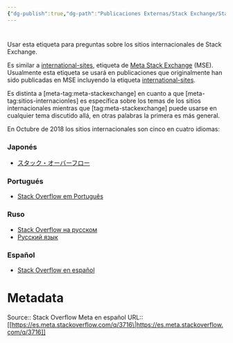 ```yaml
---
{"dg-publish":true,"dg-path":"Publicaciones Externas/Stack Exchange/Stack Overflow en español/Stack Overflow en español Meta/es.meta.stackoverflow.com-3716.md","permalink":"/publicaciones-externas/stack-exchange/stack-overflow-en-espanol/stack-overflow-en-espanol-meta/es-meta-stackoverflow-com-3716/","hide":true,"noteIcon":"\"0\"","created":"2024-04-03T12:49:10.374-06:00","updated":"2024-04-05T16:44:03.809-06:00"}
---
```


# 

Usar esta etiqueta para preguntas sobre los sitios internacionales de Stack Exchange.

Es similar a [international-sites](https://meta.stackexchange.com/tags/international-sites), etiqueta de [Meta Stack Exchange](https://meta.stackexchange.com) (MSE). Usualmente esta etiqueta se usará en publicaciones que originalmente han sido publicadas en MSE incluyendo la etiqueta [international-sites](https://meta.stackexchange.com/tags/international-sites).

Es distinta a [meta-tag:meta-stackexchange] en cuanto a que [meta-tag:sitios-internacionles] es específica sobre los temas de los sitios internacionales mientras que [tag:meta-stackexchange] puede usarse en cualquier tema discutido allá, en otras palabras la primera es más general.

En Octubre de 2018 los sitios internacionales son cinco en cuatro idiomas:

### Japonés

- [スタック・オーバーフロー](https://ja.stackoverflow.com/)

### Portugués

- [Stack Overflow em Português](https://pt.stackoverflow.com/) 


### Ruso

- [Stack Overflow на русском](https://ru.stackoverflow.com/)
- [Русский язык](https://rus.stackexchange.com/)

### Español

- [Stack Overflow en español](https://es.stackoverflow.com/) 



# Metadata
Source:: Stack Overflow Meta en español
URL:: [[https://es.meta.stackoverflow.com/q/3716\|https://es.meta.stackoverflow.com/q/3716]]

